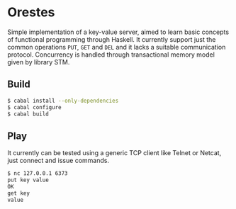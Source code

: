# Orestes

Simple implementation of a key-value server, aimed to learn basic concepts of
functional programming through Haskell.
It currently support just the common operations `PUT`, `GET` and `DEL` and
it lacks a suitable communication protocol. Concurrency is handled through
transactional memory model given by library STM.

## Build

```sh
$ cabal install --only-dependencies
$ cabal configure
$ cabal build
```

## Play

It currently can be tested using a generic TCP client like Telnet or Netcat,
just connect and issue commands.

```sh
$ nc 127.0.0.1 6373
put key value
OK
get key
value
```
